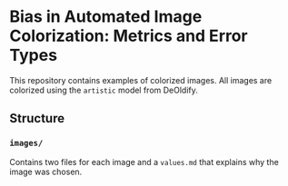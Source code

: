 # Bias in Automated Image Colorization: Metrics and Error Types

This repository contains examples of colorized images. All images are colorized using the `artistic` model from DeOldify.

## Structure
### `images/`
Contains two files for each image and a `values.md` that explains why the image was chosen.